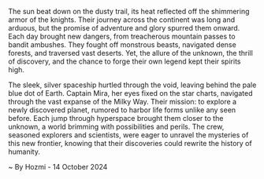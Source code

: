 
The sun beat down on the dusty trail, its heat reflected off the shimmering armor of the knights. Their journey across the continent was long and arduous, but the promise of adventure and glory spurred them onward. Each day brought new dangers, from treacherous mountain passes to bandit ambushes. They fought off monstrous beasts, navigated dense forests, and traversed vast deserts. Yet, the allure of the unknown, the thrill of discovery, and the chance to forge their own legend kept their spirits high.

The sleek, silver spaceship hurtled through the void, leaving behind the pale blue dot of Earth. Captain Mira, her eyes fixed on the star charts, navigated through the vast expanse of the Milky Way. Their mission: to explore a newly discovered planet, rumored to harbor life forms unlike any seen before. Each jump through hyperspace brought them closer to the unknown, a world brimming with possibilities and perils. The crew, seasoned explorers and scientists, were eager to unravel the mysteries of this new frontier, knowing that their discoveries could rewrite the history of humanity. 

~ By Hozmi - 14 October 2024
